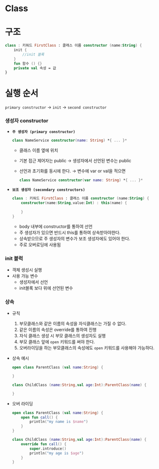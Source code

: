 # Class

# 구조

```kotlin
class : 키워드 FirstClass : 클래스 이름 constructor (name:String) {
	init {
		//init 블록
	}
	fun 함수 () {}
	private val 속성 = 값
}
```

# 실행 순서

`primary constructor` → `init` → `second constructor`

### **생성자 constructor**

- **`주 생성자 (primary constructor)`**
    
    ```kotlin
    class NameService constructor(name: String) *{ ... }*
    ```
    
    - 클래스 이름 옆에 위치
    - 기본 접근 제어자는 public → 생성자에서 선언된 변수는 public
    - 선언과 초기화를 동시에 한다.  → 변수에 var or val을 적으면
        
        ```kotlin
        class NameService constructor(var name: String) *{ ... }*
        ```
        
- **`보조 생성자 (secondary constructors)`**
    
    ```kotlin
    class : 키워드 FirstClass : 클래스 이름 constructor (name:String) {
    	constructor(name:String,value:Int) : this(name) {
    		
    	}
    }
    ```
    
    - body 내부에 constructor를 통하여 선언
    - 주 생성자가 있으면 반드시 this를 통하여 상속받아야한다.
    - 상속받으므로 주 생성자의 변수가 보조 생성자에도 있어야 한다.
    - 주로 오버로딩에 사용됨

### **init 블럭**

- 객체 생성시 실행
- 사용 가능 변수
    - 생성자에서 선언
    - init블록 보다 위에 선언된 변수

### 상속

- 규칙
    1. 부모클래스와 같은 이름의 속성을 자식클래스는 가질 수 없다.
    2. 같은 이름의 속성은 override를 통하여 진행
    3. 자식 클래스 생성 시 부모 클래스의 생성자도 실행
    4. 부모 클래스 앞에 `open` 키워드를 써야 한다.
    5. 오버라이딩을 하는 부모클래스의 속성에도 `open` 키워드를 사용해야 가능하다.

- 상속 예시
    
    ```kotlin
    open class ParentClass (val name:String) {
    
    }
    
    class ChildClass (name:String,val age:Int):ParentClass(name) {
    
    } 
    
    ```
    
- 오버 라이딩
    
    ```kotlin
    open class ParentClass (val name:String) {
    	open fun call() {
    		println("my name is $name")
    	}
    }
    
    class ChildClass (name:String,val age:Int):ParentClass(name) {
    	override fun call() {
    		super.introduce()
    		println("my age is $age")
    	}
    } 
    
    ```